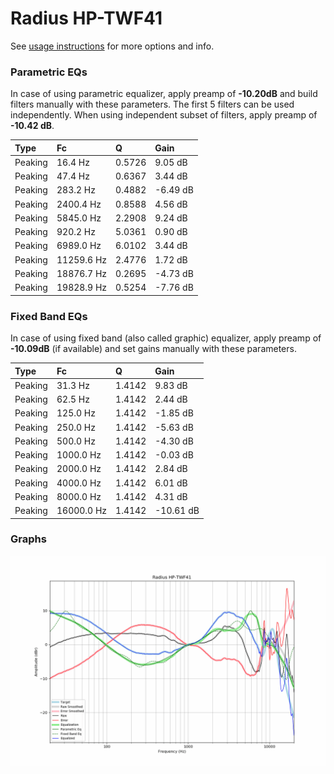 # Radius HP-TWF41
See [usage instructions](https://github.com/jaakkopasanen/AutoEq#usage) for more options and info.

### Parametric EQs
In case of using parametric equalizer, apply preamp of **-10.20dB** and build filters manually
with these parameters. The first 5 filters can be used independently.
When using independent subset of filters, apply preamp of **-10.42 dB**.

| Type    | Fc         |      Q | Gain     |
|:--------|:-----------|:-------|:---------|
| Peaking | 16.4 Hz    | 0.5726 | 9.05 dB  |
| Peaking | 47.4 Hz    | 0.6367 | 3.44 dB  |
| Peaking | 283.2 Hz   | 0.4882 | -6.49 dB |
| Peaking | 2400.4 Hz  | 0.8588 | 4.56 dB  |
| Peaking | 5845.0 Hz  | 2.2908 | 9.24 dB  |
| Peaking | 920.2 Hz   | 5.0361 | 0.90 dB  |
| Peaking | 6989.0 Hz  | 6.0102 | 3.44 dB  |
| Peaking | 11259.6 Hz | 2.4776 | 1.72 dB  |
| Peaking | 18876.7 Hz | 0.2695 | -4.73 dB |
| Peaking | 19828.9 Hz | 0.5254 | -7.76 dB |

### Fixed Band EQs
In case of using fixed band (also called graphic) equalizer, apply preamp of **-10.09dB**
(if available) and set gains manually with these parameters.

| Type    | Fc         |      Q | Gain      |
|:--------|:-----------|:-------|:----------|
| Peaking | 31.3 Hz    | 1.4142 | 9.83 dB   |
| Peaking | 62.5 Hz    | 1.4142 | 2.44 dB   |
| Peaking | 125.0 Hz   | 1.4142 | -1.85 dB  |
| Peaking | 250.0 Hz   | 1.4142 | -5.63 dB  |
| Peaking | 500.0 Hz   | 1.4142 | -4.30 dB  |
| Peaking | 1000.0 Hz  | 1.4142 | -0.03 dB  |
| Peaking | 2000.0 Hz  | 1.4142 | 2.84 dB   |
| Peaking | 4000.0 Hz  | 1.4142 | 6.01 dB   |
| Peaking | 8000.0 Hz  | 1.4142 | 4.31 dB   |
| Peaking | 16000.0 Hz | 1.4142 | -10.61 dB |

### Graphs
![](./Radius%20HP-TWF41.png)